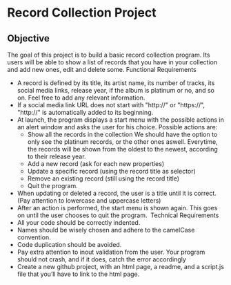 
# Record Collection Project

## Objective

The goal of this project is to build a basic record collection program. Its users will be able to show a list of records that you have in your collection and add new ones, edit and delete some.
Functional Requirements
- A record is defined by its title, its artist name, its number of tracks, its social media links, release year, if the album is platinum or no, and so on. Feel free to add any relevant information. 
- If a social media link URL does not start with "http://" or "https://", "http://" is automatically added to its beginning. 
- At launch, the program displays a start menu with the possible actions in an alert window and asks the user for his choice. Possible actions are:
    - Show all the records in the collection
We should have the option to only see the platinum records, or the other ones aswell. Everytime, the records will be shown from the oldest to the newest, according to their release year.
    - Add a new record (ask for each new properties)
    - Update a specific record (using the record title as selector)
    - Remove an existing record (still using the record title)
    - Quit the program.
- When updating or deleted a record, the user is a title until it is correct. (Pay attention to lowercase and uppercase letters) 
- After an action is performed, the start menu is shown again. This goes on until the user chooses to quit the program. 
Technical Requirements
- All your code should be correctly indented.
- Names should be wisely chosen and adhere to the camelCase convention.
- Code duplication should be avoided.
- Pay extra attention to inout validation from the user. Your program should not crash, and if it does, catch the error accordingly
- Create a new github project, with an html page, a readme, and a script.js file that you’ll have to link to the html page.
